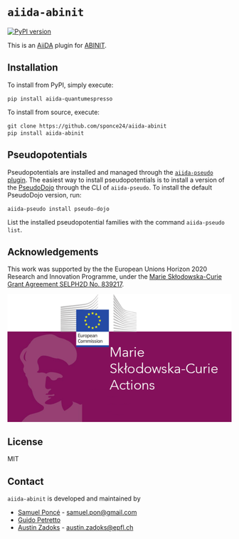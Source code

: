 # `aiida-abinit`
[![PyPI version](https://badge.fury.io/py/aiida-abinit.svg)](https://badge.fury.io/py/aiida-abinit)

This is an [AiiDA](http://www.aiida.net/) plugin for [ABINIT](https://www.abinit.org/).

## Installation
To install from PyPI, simply execute:

    pip install aiida-quantumespresso

To install from source, execute:

    git clone https://github.com/sponce24/aiida-abinit
    pip install aiida-abinit

## Pseudopotentials
Pseudopotentials are installed and managed through the [`aiida-pseudo` plugin](https://pypi.org/project/aiida-pseudo/).
The easiest way to install pseudopotentials is to install a version of the [PseudoDojo](http://www.pseudo-dojo.org/) through the CLI of `aiida-pseudo`.
To install the default PseudoDojo version, run:

    aiida-pseudo install pseudo-dojo

List the installed pseudopotential families with the command `aiida-pseudo list`.

## Acknowledgements

This work was supported by the the European Unions Horizon 2020 Research and Innovation Programme,
under the [Marie Skłodowska-Curie Grant Agreement SELPH2D No. 839217](https://cordis.europa.eu/project/id/839217).

![MSC](docs/source/images/MSC-logo.png)

## License

MIT

## Contact

`aiida-abinit` is developed and maintained by

* [Samuel Poncé](https://www.samuelponce.com/) - samuel.pon@gmail.com
* [Guido Petretto](https://uclouvain.be/fr/repertoires/guido.petretto)
* [Austin Zadoks](https://people.epfl.ch/austin.zadoks/?lang=en) - austin.zadoks@epfl.ch
